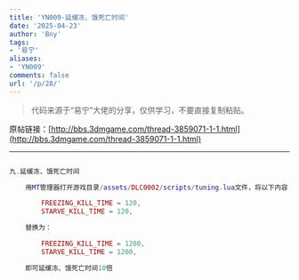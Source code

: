 ```yaml
---
title: 'YN009-延缓冻、饿死亡时间'
date: '2025-04-23'
author: 'Bny'
tags:
- '易宁'
aliases:
- 'YN009'
comments: false
url: '/p/28/'
---
```


> 代码来源于“易宁”大佬的分享，仅供学习，不要直接复制粘贴。

原帖链接：[http://bbs.3dmgame.com/thread-3859071-1-1.html](http://bbs.3dmgame.com/thread-3859071-1-1.html)

---

```lua  

九.延缓冻、饿死亡时间

	用MT管理器打开游戏目录/assets/DLC0002/scripts/tuning.lua文件，将以下内容：

		FREEZING_KILL_TIME = 120,
		STARVE_KILL_TIME = 120,

	替换为：

		FREEZING_KILL_TIME = 1200,
		STARVE_KILL_TIME = 1200,

	即可延缓冻、饿死亡时间10倍

```  


